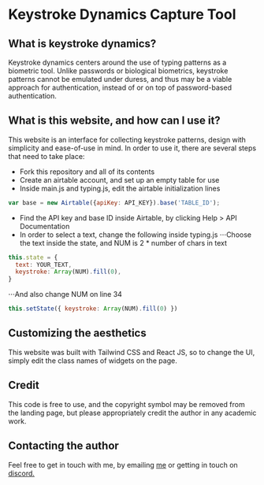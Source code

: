 # Keystroke Dynamics Capture Tool

## What is keystroke dynamics?

Keystroke dynamics centers around the use of typing patterns as a biometric tool. Unlike passwords or biological biometrics, keystroke patterns cannot be emulated under duress, and thus may be a viable approach for authentication, instead of or on top of password-based authentication. 

## What is this website, and how can I use it?

This website is an interface for collecting keystroke patterns, design with simplicity and ease-of-use in mind. In order to use it, there are several steps that need to take place:

* Fork this repository and all of its contents
* Create an airtable account, and set up an empty table for use
* Inside main.js and typing.js, edit the airtable initialization lines
```javascript
var base = new Airtable({apiKey: API_KEY}).base('TABLE_ID');
```
* Find the API key and base ID inside Airtable, by clicking Help > API Documentation
* In order to select a text, change the following inside typing.js
⋅⋅⋅Choose the text inside the state, and NUM is 2 * number of chars in text
```javascript
this.state = {
  text: YOUR_TEXT,
  keystroke: Array(NUM).fill(0),
}
```
⋅⋅⋅And also change NUM on line 34
```javascript
this.setState({ keystroke: Array(NUM).fill(0) })
```

## Customizing the aesthetics

This website was built with Tailwind CSS and React JS, so to change the UI, simply edit the class names of widgets on the page. 

## Credit

This code is free to use, and the copyright symbol may be removed from the landing page, but please appropriately credit the author in any academic work.

## Contacting the author

Feel free to get in touch with me, by emailing [me](mailto:leostersmail@gmail.com) or getting in touch on [discord.](https://www.discord.com/channels/@me/431452148425818122/)
